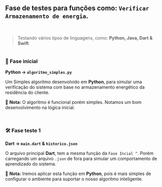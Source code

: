## Fase de testes para funções como: `Verificar Armazenamento de energia`.

<br>

> Testando vários tipos de linguagens, como: **Python, Java, Dart & Swift**

# 

### 🏁 Fase inicial
**Python -> `algoritmo_simples.py`**

Um Simples algoritmo desenvolvido em **Python**, para simular uma verificação do sistema com base no armazenamento energético da residência do cliente.

📌 **Nota:** O algoritmo é funcional porém simples. Notamos um bom desenvolvimento na lógica inicial.

<br>

### 🛠 Fase teste 1
**Dart -> `main.dart` & `historico.json`**

O arquivo principal **Dart**, tem a mesma função da `Fase Incial ^`. Porém carregando um arquivo `.json` de fora para simular um comportamento de aprendizado do sistema.

📌 **Nota:** Iremos aplicar esta função em **Python**, pois é mais simples de configurar o ambiente para suportar o nosso algoritmo inteligente.
